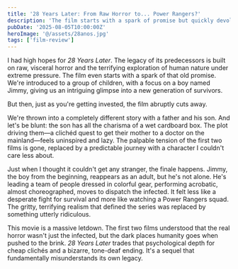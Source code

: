 ```yaml
---
title: '28 Years Later: From Raw Horror to... Power Rangers?'
description: 'The film starts with a spark of promise but quickly devolves into a bizarre sequel that forgets what made the franchise a horror masterpiece.'
pubDate: '2025-08-05T10:00:00Z'
heroImage: '@/assets/28anos.jpg'
tags: ['film-review']
---
```


I had high hopes for _28 Years Later_. The legacy of its predecessors is built on raw, visceral horror and the terrifying exploration of human nature under extreme pressure. The film even starts with a spark of that old promise. We're introduced to a group of children, with a focus on a boy named Jimmy, giving us an intriguing glimpse into a new generation of survivors.

But then, just as you're getting invested, the film abruptly cuts away.

We're thrown into a completely different story with a father and his son. And let's be blunt: the son has all the charisma of a wet cardboard box. The plot driving them—a clichéd quest to get their mother to a doctor on the mainland—feels uninspired and lazy. The palpable tension of the first two films is gone, replaced by a predictable journey with a character I couldn't care less about.

Just when I thought it couldn't get any stranger, the finale happens. Jimmy, the boy from the beginning, reappears as an adult, but he's not alone. He's leading a team of people dressed in colorful gear, performing acrobatic, almost choreographed, moves to dispatch the infected. It felt less like a desperate fight for survival and more like watching a Power Rangers squad. The gritty, terrifying realism that defined the series was replaced by something utterly ridiculous.

This movie is a massive letdown. The first two films understood that the real horror wasn't just the infected, but the dark places humanity goes when pushed to the brink. _28 Years Later_ trades that psychological depth for cheap clichés and a bizarre, tone-deaf ending. It's a sequel that fundamentally misunderstands its own legacy.
